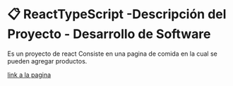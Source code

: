 <h1> 📋 ReactTypeScript -Descripción del Proyecto - Desarrollo de Software</h1>


Es un proyecto de react
Consiste en una pagina de comida en la cual se pueden agregar productos.


<a href="https://react-type-script-1ko6-bpalombas-projects.vercel.app/" > link a la pagina <a/>
